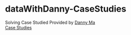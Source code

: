 # dataWithDanny-CaseStudies
Solving Case Studied Provided by [Danny Ma](https://www.datawithdanny.com/)<br>
[Case Studies](https://8weeksqlchallenge.com/)
